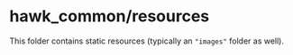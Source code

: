 # hawk_common/resources

This folder contains static resources (typically an `"images"` folder as well).

